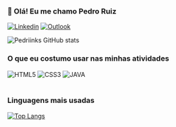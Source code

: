 ### 👋 Olá! Eu me chamo Pedro Ruiz


[![Linkedin](https://img.shields.io/badge/LinkedIn-0077B5?style=for-the-badge&logo=linkedin&logoColor=white)](https://www.linkedin.com/in/pedro-petroski-ruiz-b4a18a283)
[![Outlook](https://img.shields.io/badge/Microsoft_Outlook-0078D4?style=for-the-badge&logo=microsoft-outlook&logoColor=white)](pedropetroski2002@outlook.com)            

![Pedriinks GitHub stats](https://github-readme-stats.vercel.app/api?username=Pedriinks&show_icons=true&theme=tokyonight)

### O que eu costumo usar nas minhas atividades

<div style="display: inline_block">
    <img align="center" alt="HTML5" src="https://img.shields.io/badge/HTML5-E34F26?style=for-the-badge&logo=html5&logoColor=white"/>
    <img align="center" alt="CSS3" src="https://img.shields.io/badge/CSS3-1572B6?style=for-the-badge&logo=css3&logoColor=white"/>
    <img align="center" alt="JAVA" src="https://img.shields.io/badge/Java-ED8B00?style=for-the-badge&logo=openjdk&logoColor=white"/>
</div>

<br/>

### Linguagens mais usadas


[![Top Langs](https://github-readme-stats.vercel.app/api/top-langs/?username=Pedriinks&layout=donut)](https://github.com/anuraghazra/github-readme-stats)
<!--
**Pedriinks/Pedriinks** is a ✨ _special_ ✨ repository because its `README.md` (this file) appears on your GitHub profile.

Here are some ideas to get you started:

- 🔭 I’m currently working on ...
- 🌱 I’m currently learning ...
- 👯 I’m looking to collaborate on ...
- 🤔 I’m looking for help with ...
- 💬 Ask me about ...
- 📫 How to reach me: ...
- 😄 Pronouns: ...
- ⚡ Fun fact: ...
-->
